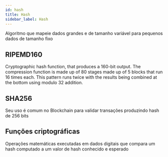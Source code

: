 ```yaml
---
id: hash
title: Hash
sidebar_label: Hash
---
```


Algoritmo que mapeie dados grandes e de tamanho variável para pequenos dados de tamanho fixo

## RIPEMD160

Cryptographic hash function, that  produces a 160-bit output. The compression function is made up of 80 stages made up of 5 blocks that run 16 times each. This pattern runs twice with the results being combined at the bottom using modulo 32 addition.

## SHA256

Seu uso é comum no Blockchain para validar transações produzindo hash de 256 bits

## Funções criptográficas
   
Operações matemáticas executadas em dados digitais que compara um hash computado a um valor de hash conhecido e esperado